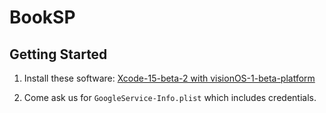 # BookSP

## Getting Started

1. Install these software:
  [Xcode-15-beta-2 with visionOS-1-beta-platform](https://developer.apple.com/download/all/?q=xcode%2015)

2. Come ask us for `GoogleService-Info.plist` which includes credentials.  
